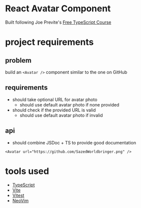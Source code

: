# React Avatar Component
Built following Joe Previte's [Free TypeScript Course](https://www.typescriptcourse.com/tutorials/build-a-dynamic-avatar-component-with-react-typescript)

# project requirements

## problem
build an `<Avatar />` component similar to the one on GitHub

## requirements
- should take optional URL for avatar photo
	- should use default avatar photo if none provided
- should check if the provided URL is valid
	- should use default avatar photo if invalid

## api
- should combine JSDoc + TS to provide good documentation

```tsx
<Avatar url="https://github.com/SazedWorldbringer.png" />
```

# tools used
- [TypeScript](https://www.typescriptlang.org)
- [Vite](https://vitejs.dev)
- [Vitest](https://vitest.dev)
- [NeoVim](https://github.com/SazedWorldbringer/nvim)
